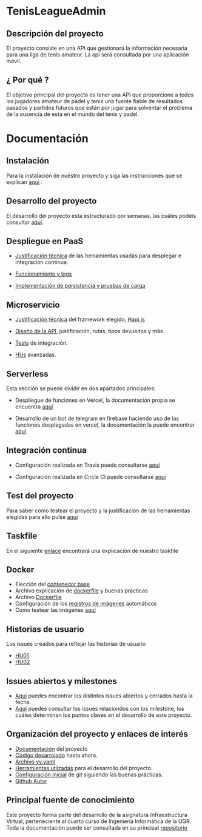 # TenisLeagueAdmin

## Descripción del proyecto
El proyecto consiste en una API que gestionará la información necesaria para una liga de tenis amateur. La api será consultada por una aplicación móvil.

## ¿ Por qué ?
El objetivo principal del proyecto es tener una API que proporcione a todos los jugadores amateur de padel y tenis una fuente fiable de resultados pasados y partidos futuros que están por jugar para solventar el problema de la ausencia de esta en el mundo del tenis y padel. 


# Documentación


## Instalación
Para la instalación de nuestro proyecto y siga las instrucciones que se explican [aquí](/docs/guiaInstalacion.md) .


## Desarrollo del proyecto
El desarrollo del proyecto esta estructurado por semanas, las cuáles podéis consultar [aquí](/docs/pasos.md). 


## Despliegue en PaaS

* [Justificación técnica](/docs/justificacionPaas.md) de las herramientas usadas para desplegar e integración continua.

* [Funcionamiento y logs](/docs/funcionaHeroku.md) 

* [Implementación de persistencia y pruebas de carga](/docs/baseDatosHeroku.md) 


## Microservicio

* [Justificación técnica](/docs/justificacionHapi.md) del framework elegido, [Hapi.js](https://hapi.dev/) 

* [Diseño de la API](/docs/diseñoApi.md), justificación, rutas, tipos devueltos y más.

* [Tests](/docs/testsApi.md) de integración.

* [HUs](/docs/HUApi6.md) avanzadas.


## Serverless

Esta sección se puede dividir en dos apartados principales:
* Despliegue de funciones en Vercel, la documentación propia se encuentra [aquí](/docs/vercel.md)

* Desarrollo de un bot de telegram en firebase haciendo uso de las funciones desplegadas en vercel, la documentación la puede encontrar [aquí](/docs/firebase.md)


## Integración continua
+  Configuración realizada en Travis puede consultarse [aquí](/docs/travis.md)

+  Configuración realizada en Circle CI  puede consultarse [aquí](/docs/circleci.md)


## Test del proyecto
Para saber como testear el proyecto y la justificación de las herramientas elegidas para ello pulse [aquí](/docs/correctoTesteo.md)


## Taskfile
En el siguiente [enlace](/docs/taskfile.md) encontrará una explicación de nuestro taskfile 

## Docker

* Elección del [contenedor base](/docs/contenedorBase.md)
* Archivo explicación de [dockerfile](/docs/expDockerfile.md) y buenas prácticas
* Archivo [Dockerfile](/Dockerfile)
* Configuración de los [registros de imágenes](/docs/dockerRegistry.md) automáticos
* Como testear las imágenes [aquí](/docs/correctoTesteo.md)

## Historias de usuario
Los issues creados para reflejar las historias de usuario 

+  [HU01](https://github.com/antOnioOnio/TenisLeagueAdmin/issues/3) 
+  [HU02](https://github.com/antOnioOnio/TenisLeagueAdmin/issues/4) 

## Issues abiertos y milestones
+ [Aquí](https://github.com/antOnioOnio/TenisLeagueAdmin/issues) puedes encontrar los distintos issues abiertos y cerrados hasta la fecha.
+ [Aquí](https://github.com/antOnioOnio/TenisLeagueAdmin/milestones) puedes consultar los issues relaciondos con los milestone, los cuáles determinan los puntos claves en el desarrollo de este proyecto.

## Organización del proyecto y enlaces de interés

- [Documentación](https://github.com/antOnioOnio/TenisLeagueAdmin/tree/master/docs) del proyecto
- [Código desarrolado](/src/models/match.ts) hasta ahora.
- [Archivo yv.yaml](https://github.com/antOnioOnio/TenisLeagueAdmin/blob/master/iv.yaml)
- [Herramientas utlizadas](/docs/herramientas.md) para el desarrollo del proyecto.
- [Configuración inicial](/docs/usogit.md) de git siguiendo las buenas prácticas.
- [Github Autor](https://github.com/antOnioOnio)


## Principal fuente de conocimiento
Este proyecto forma parte del desarrollo de la asignatura Infraestructura Virtual, perteneciente al cuarto curso de Ingeniería Informática de la UGR. Toda la documentación puede ser consultada en su principal [repositorio](https://github.com/JJ/IV-20-21) 

